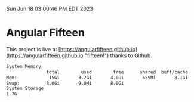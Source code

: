 Sun Jun 18 03:00:46 PM EDT 2023

# Angular Fifteen


This project is live at [https://angularfifteen.github.io](https://angularfifteen.github.io "fifteen!") thanks to Github.

```bash
System Memory
               total        used        free      shared  buff/cache   available
Mem:            15Gi       3.2Gi       4.0Gi       659Mi       8.1Gi        11Gi
Swap:          8.0Gi       9.0Mi       8.0Gi
System Storage
1.7G	.
